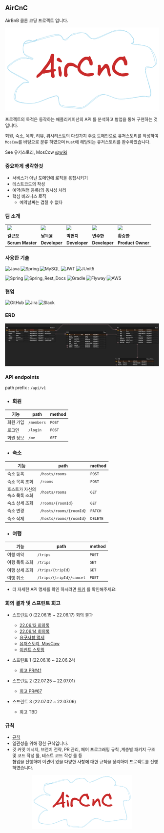 ## AirCnC

AirBnB 클론 코딩 프로젝트 입니다.

![Logo](images/logo.png)

프로젝트의 목적은 동작하는 애플리케이션의 API 를 분석하고 협업을 통해 구현하는 것입니다.

회원, 숙소, 예약, 리뷰, 위시리스트의 다섯가지 주요 도메인으로 유저스토리를 작성하여 `MosCow`를 바탕으로 분류 하였으며 
`Must`에 해당되는 유저스토리를 완수하였습니다.

See 유저스토리, MosCow [@wiki](https://github.com/prgrms-be-devcourse/BE-02-AirCnC/wiki/%EC%9C%A0%EC%A0%80%EC%8A%A4%ED%86%A0%EB%A6%AC,-MosCow)

### 중요하게 생각한것
- 서비스가 아닌 도메인에 로직을 응집시키기
- 테스트코드의 작성
- 예약(여행 등록)의 동시성 처리
- 핵심 비즈니스 로직
    - 예약날짜는 겹칠 수 없다

### 팀 소개
<table>
  <tr>
    <td>
        <a href="https://github.com/htmn-fly">
            <img src="https://avatars.githubusercontent.com/u/78348340?v=4" width="100px" />
        </a>
    </td>
    <td>
        <a href="https://github.com/ndy2">
            <img src="https://avatars.githubusercontent.com/u/67302707?v=4" width="100px" />
        </a>
    </td>
    <td>
        <a href="https://github.com/rioreo22">
            <img src="https://avatars.githubusercontent.com/u/97699174?v=4" width="100px" />
        </a>
    </td>
    <td>
        <a href="https://github.com/NewEhoDoc">
            <img src="https://avatars.githubusercontent.com/u/53653597?v=4" width="100px" />
        </a>
    </td>
    <td>
        <a href="https://github.com/jk05018">
            <img src="https://avatars.githubusercontent.com/u/68465557?v=4" width="100px" />
        </a>
    </td>
  </tr>
  <tr>
    <td><b>길근오</b></td>
    <td><b>남득윤</b></td>
    <td><b>박현지</b></td>
    <td><b>변주한</b></td>
    <td><b>황승한</b></td>
  </tr>
  <tr>
    <td><b>Scrum Master</b></td>
    <td><b>Developer</b></td>
    <td><b>Developer</b></td>
    <td><b>Developer</b></td>
    <td><b>Product Owner</b></td>
  </tr>
</table>

### 사용한 기술

![Java](https://img.shields.io/badge/java_11-%23ED8B00.svg?style=Plastic&logo=java&logoColor=white)
![Spring](https://img.shields.io/badge/spring_Boot_2.7.0-%236DB33F.svg?style=Plastic&logo=spring&logoColor=white)
![MySQL](https://img.shields.io/badge/mysql-%23121011.svg?style=Plastic&logo=mysql&logoColor=white)
![JWT](https://img.shields.io/badge/JWT-black?style=Plastic&logo=JSON%20web%20tokens)
![JUnit5](https://img.shields.io/badge/JUnit5-white?style=Plastic&logo=JUnit5)

![Spring](https://img.shields.io/badge/spring_Security-%236DB33F.svg?style=Plastic&logo=spring&logoColor=white)
![Spring_Rest_Docs](https://img.shields.io/badge/spring_Rest--Docs-%236DB33F.svg?style=Plastic&logo=Asciidoctor&logoColor=white)
![Gradle](https://img.shields.io/badge/Gradle_7.4.1-02303A.svg?style=Plastic&logo=Gradle&logoColor=white)
![Flyway](https://img.shields.io/badge/flyway-white.svg?style=Plastic&logo=Flyway&logoColor=red)
![AWS](https://img.shields.io/badge/S3-%23FF9900.svg?style=Plastic&logo=amazon-aws&logoColor=white)

### 협업

![GitHub](https://img.shields.io/badge/github-%23121011.svg?style=Plastic&logo=github&logoColor=white)
![Jira](https://img.shields.io/badge/jira-%230A0FFF.svg?style=Plastic&logo=jira&logoColor=white)
![Slack](https://img.shields.io/badge/Slack-4A154B?style=Plastic&logo=slack&logoColor=white)

### ERD

![ERD](images/erd.png)

### API endpoints

path prefix : `/api/v1`

- ### 회원

| 기능    | path       | method |
|-------|------------|--------|
| 회원 가입 | `/members` | `POST` |
| 로그인   | `/login`   | `POST` |
| 회원 정보 | `/me`      | `GET`  |

- ### 숙소

| 기능                     | path                    | method   |
|------------------------|-------------------------|----------|
| 숙소 등록                  | `/hosts/rooms`          | `POST`   |
| 숙소 목록 조회               | `/rooms`                | `POST`   |
| 호스트가 자신의 <br> 숙소 목록 조회 | `/hosts/rooms`          | `GET`    |
| 숙소 상세 조회               | `/rooms/{roomId}`       | `GET`    |
| 숙소 변경                  | `/hosts/rooms/{roomId}` | `PATCH`  |
| 숙소 삭제                  | `/hosts/rooms/{roomId}` | `DELETE` |

- ### 여행

| 기능       | path                     | method |
|----------|--------------------------|--------|
| 여행 예약    | `/trips`                 | `POST` |
| 여행 목록 조회 | `/trips`                 | `GET`  |
| 여행 상세 조회 | `/trips/{tripId}`        | `GET`  |
| 여행 취소    | `/trips/{tripId}/cancel` | `POST` |

- 더 자세한 API 명세를 확인 하시려면 [위키](https://github.com/prgrms-be-devcourse/BE-02-AirCnC/wiki/AirCnC-api-v1-%EB%AA%85%EC%84%B8) 를 확인해주세요:

### 회의 결과 및 스프린트 회고
- 스프린트 0 (22.06.15 ~ 22.06.17) 회의 결과<br>
  - [22.06.13 회의록](https://github.com/prgrms-be-devcourse/BE-02-AirCnC/wiki/22.06.13-%ED%9A%8C%EC%9D%98%EB%A1%9D)
  - [22.06.14 회의록](https://github.com/prgrms-be-devcourse/BE-02-AirCnC/wiki/22.06.14-%ED%9A%8C%EC%9D%98%EB%A1%9D)
  - [요구사항 명세](https://github.com/prgrms-be-devcourse/BE-02-AirCnC/wiki/%EC%9A%94%EA%B5%AC%EC%82%AC%ED%95%AD-%EB%AA%85%EC%84%B8)
  - [유저스토리, MosCow](https://github.com/prgrms-be-devcourse/BE-02-AirCnC/wiki/%EC%9C%A0%EC%A0%80%EC%8A%A4%ED%86%A0%EB%A6%AC,-MosCow)
  - [이벤트 스토밍](https://github.com/prgrms-be-devcourse/BE-02-AirCnC/wiki/%EC%9D%B4%EB%B2%A4%ED%8A%B8-%EC%8A%A4%ED%86%A0%EB%B0%8D)

- 스프린트 1 (22.06.18 ~ 22.06.24) 
  - [회고 PR#41](https://github.com/prgrms-be-devcourse/BE-02-AirCnC/pull/41)

- 스프린트 2 (22.07.25 ~ 22.07.01)
  - [회고 PR#67](https://github.com/prgrms-be-devcourse/BE-02-AirCnC/pull/67)

- 스프린트 3 (22.07.02 ~ 22.07.06) 
  - 회고 TBD

### 규칙
  - [규칙](https://github.com/prgrms-be-devcourse/BE-02-AirCnC/wiki/%EA%B7%9C%EC%B9%99)
  - 일관성을 위해 정한 규칙입니다.
  - 깃 커밋 메시지, 브랜치 전략, PR 관리, 페어 프로그래밍 규칙 ,계층별 패키지 구조 및 코드 작성 룰, 테스트 코드 작성 룰 등 <br>
    협업을 진행하며 이견이 있을 다양한 사항에 대한 규칙을 정리하며 프로젝트를 진행하였습니다.


<p align="center">
  <img src="images/logo.png" alt="drawing" width="327"/>
</p>


